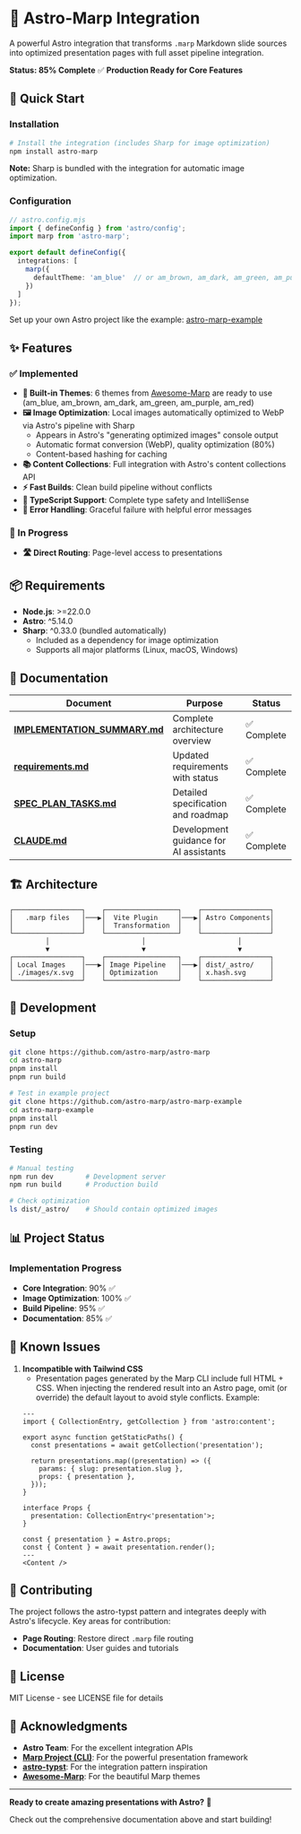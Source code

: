 # 🎯 Astro-Marp Integration

A powerful Astro integration that transforms `.marp` Markdown slide sources into optimized presentation pages with full asset pipeline integration.

**Status: 85% Complete** ✅ **Production Ready for Core Features**

## 🚀 Quick Start

### Installation

```bash
# Install the integration (includes Sharp for image optimization)
npm install astro-marp
```

**Note:** Sharp is bundled with the integration for automatic image optimization.

### Configuration

```typescript
// astro.config.mjs
import { defineConfig } from 'astro/config';
import marp from 'astro-marp';

export default defineConfig({
  integrations: [
    marp({
      defaultTheme: 'am_blue'  // or am_brown, am_dark, am_green, am_purple, am_red
    })
  ]
});
```

Set up your own Astro project like the example: [astro-marp-example](https://github.com/astro-marp/astro-marp-example)

## ✨ Features

### ✅ Implemented
- **🎨 Built-in Themes**: 6 themes from [Awesome-Marp](https://github.com/favourhong/Awesome-Marp) are ready to use (am_blue, am_brown, am_dark, am_green, am_purple, am_red)
- **🖼️ Image Optimization**: Local images automatically optimized to WebP via Astro's pipeline with Sharp
  - Appears in Astro's "generating optimized images" console output
  - Automatic format conversion (WebP), quality optimization (80%)
  - Content-based hashing for caching
- **📚 Content Collections**: Full integration with Astro's content collections API
- **⚡ Fast Builds**: Clean build pipeline without conflicts
- **🔧 TypeScript Support**: Complete type safety and IntelliSense
- **🎯 Error Handling**: Graceful failure with helpful error messages

### 🔄 In Progress
- **🛣️ Direct Routing**: Page-level access to presentations

## 📦 Requirements

- **Node.js**: >=22.0.0
- **Astro**: ^5.14.0
- **Sharp**: ^0.33.0 (bundled automatically)
  - Included as a dependency for image optimization
  - Supports all major platforms (Linux, macOS, Windows)

## 📖 Documentation

| Document | Purpose | Status |
|----------|---------|--------|
| **[IMPLEMENTATION_SUMMARY.md](./IMPLEMENTATION_SUMMARY.md)** | Complete architecture overview | ✅ Complete |
| **[requirements.md](./requirements.md)** | Updated requirements with status | ✅ Complete |
| **[SPEC_PLAN_TASKS.md](./SPEC_PLAN_TASKS.md)** | Detailed specification and roadmap | ✅ Complete |
| **[CLAUDE.md](./CLAUDE.md)** | Development guidance for AI assistants | ✅ Complete |

## 🏗️ Architecture

```
┌─────────────────┐    ┌──────────────────┐    ┌─────────────────┐
│   .marp files   │───▶│  Vite Plugin     │───▶│ Astro Components│
│                 │    │  Transformation  │    │                 │
└─────────────────┘    └──────────────────┘    └─────────────────┘
         │                       │                       │
         ▼                       ▼                       ▼
┌─────────────────┐    ┌──────────────────┐    ┌─────────────────┐
│ Local Images    │───▶│ Image Pipeline   │───▶│ dist/_astro/    │
│ ./images/x.svg  │    │ Optimization     │    │ x.hash.svg      │
└─────────────────┘    └──────────────────┘    └─────────────────┘
```

## 🚀 Development

### Setup
```bash
git clone https://github.com/astro-marp/astro-marp
cd astro-marp
pnpm install
pnpm run build

# Test in example project
git clone https://github.com/astro-marp/astro-marp-example
cd astro-marp-example
pnpm install
pnpm run dev
```

### Testing
```bash
# Manual testing
npm run dev        # Development server
npm run build      # Production build

# Check optimization
ls dist/_astro/    # Should contain optimized images
```

## 📊 Project Status

### Implementation Progress
- **Core Integration**: 90% ✅
- **Image Optimization**: 100% ✅
- **Build Pipeline**: 95% ✅
- **Documentation**: 85% ✅

## 🐛 Known Issues

1. **Incompatible with Tailwind CSS**
   - Presentation pages generated by the Marp CLI include full HTML + CSS. When injecting the rendered result into an Astro page, omit (or override) the default layout to avoid style conflicts. Example:
   ```astro
   ---
   import { CollectionEntry, getCollection } from 'astro:content';

   export async function getStaticPaths() {
     const presentations = await getCollection('presentation');

     return presentations.map((presentation) => ({
       params: { slug: presentation.slug },
       props: { presentation },
     }));
   }

   interface Props {
     presentation: CollectionEntry<'presentation'>;
   }

   const { presentation } = Astro.props;
   const { Content } = await presentation.render();
   ---
   <Content />
   ```

## 🤝 Contributing

The project follows the astro-typst pattern and integrates deeply with Astro's lifecycle. Key areas for contribution:

- **Page Routing**: Restore direct `.marp` file routing
- **Documentation**: User guides and tutorials

## 📄 License

MIT License - see LICENSE file for details

## 🙏 Acknowledgments

- **Astro Team**: For the excellent integration APIs
- **[Marp Project (CLI)](https://github.com/marp-team/marp-cli)**: For the powerful presentation framework
- **[astro-typst](https://github.com/OverflowCat/astro-typst)**: For the integration pattern inspiration
- **[Awesome-Marp](https://github.com/favourhong/Awesome-Marp)**: For the beautiful Marp themes
---

**Ready to create amazing presentations with Astro?** 🎉

Check out the comprehensive documentation above and start building!